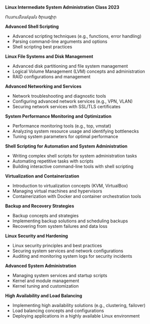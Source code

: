 **Linux Intermediate System Administration Class 2023**

Ուսումնական ծրագիր

**Advanced Shell Scripting**
- Advanced scripting techniques (e.g., functions, error handling)
- Parsing command-line arguments and options
- Shell scripting best practices

**Linux File Systems and Disk Management**
- Advanced disk partitioning and file system management
- Logical Volume Management (LVM) concepts and administration
- RAID configurations and management

**Advanced Networking and Services**
- Network troubleshooting and diagnostic tools
- Configuring advanced network services (e.g., VPN, VLAN)
- Securing network services with SSL/TLS certificates

**System Performance Monitoring and Optimization**
- Performance monitoring tools (e.g., top, vmstat)
- Analyzing system resource usage and identifying bottlenecks
- Tuning system parameters for optimal performance

**Shell Scripting for Automation and System Administration**
- Writing complex shell scripts for system administration tasks
- Automating repetitive tasks with scripts
- Building interactive command-line tools with shell scripting

**Virtualization and Containerization**
- Introduction to virtualization concepts (KVM, VirtualBox)
- Managing virtual machines and hypervisors
- Containerization with Docker and container orchestration tools

**Backup and Recovery Strategies**
- Backup concepts and strategies
- Implementing backup solutions and scheduling backups
- Recovering from system failures and data loss

**Linux Security and Hardening**
- Linux security principles and best practices
- Securing system services and network configurations
- Auditing and monitoring system logs for security incidents

**Advanced System Administration**
- Managing system services and startup scripts
- Kernel and module management
- Kernel tuning and customization

**High Availability and Load Balancing**
- Implementing high availability solutions (e.g., clustering, failover)
- Load balancing concepts and configurations
- Deploying applications in a highly available Linux environment

